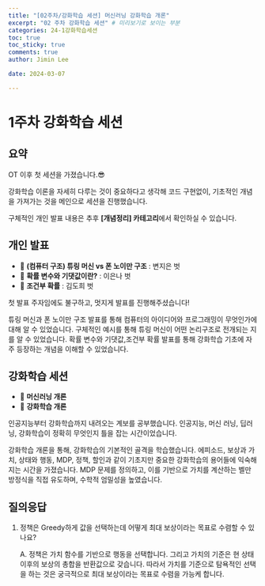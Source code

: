 ```yaml
---
title: "[02주차/강화학습 세션] 머신러닝 강화학습 개론"
excerpt: "02 주차 강화학습 세션" # 미리보기로 보이는 부분
categories: 24-1강화학습세션
toc: true
toc_sticky: true
comments: true
author: Jimin Lee

date: 2024-03-07

---
```


# 1주차 강화학습 세션

## 요약

OT 이후 첫 세션을 가졌습니다.😎 

강화학습 이론을 자세히 다루는 것이 중요하다고 생각해 코드 구현없이, 기초적인 개념을 가져가는 것을 메인으로 세션을 진행했습니다. 

구체적인 개인 발표 내용은 추후 **[개념정리] 카테고리**에서 확인하실 수 있습니다.  

## 개인 발표

- 📗 **(컴퓨터 구조) 튜링 머신 vs 폰 노이만 구조** : 변지은 벗
- 📗 **확률 변수와 기댓값이란?** : 이은나 벗
- 📗 **조건부 확률** : 김도희 벗

첫 발표 주자임에도 불구하고, 멋지게 발표를 진행해주셨습니다! 

튜링 머신과 폰 노이만 구조 발표를 통해 컴퓨터의 아이디어와 프로그래밍이 무엇인가에 대해 알 수 있었습니다. 구체적인 예시를 통해 튜링 머신이 어떤 논리구조로 전개되는 지를 알 수 있었습니다. 확률 변수와 기댓값,조건부 확률 발표를 통해 강화학습 기초에 자주 등장하는 개념을 이해할 수 있었습니다. 

## 강화학습 세션

- 📗 **머신러닝 개론**
- 📗 **강화학습 개론**

인공지능부터 강화학습까지 내려오는 계보를 공부했습니다. 인공지능, 머신 러닝, 딥러닝, 강화학습이 정확히 무엇인지 틀을 잡는 시간이었습니다. 

강화학습 개론을 통해, 강화학습의 기본적인 골격을 학습했습니다. 에피소드, 보상과 가치, 상태와 행동, MDP, 정책, 할인과 같이 기초지만 중요한 강화학습의 용어들에 익숙해지는 시간을 가졌습니다. MDP 문제를 정의하고, 이를 기반으로 가치를 계산하는 벨만 방정식을 직접 유도하며, 수학적 엄밀성을 높였습니다. 

## 질의응답

1. 정책은 Greedy하게 값을 선택하는데 어떻게 최대 보상이라는 목표로 수렴할 수 있나요? 
    
    A. 정책은 가치 함수를 기반으로 행동을 선택합니다. 그리고 가치의 기준은 현 상태 이후의 보상의 총합을 반환값으로 갖습니다. 따라서 가치를 기준으로 탐욕적인 선택을 하는 것은 궁극적으로 최대 보상이라는 목표로 수렴을 가능케 합니다. 
    
